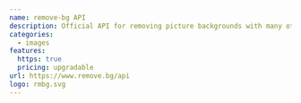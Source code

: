 ```yaml
---
name: remove-bg API
description: Official API for removing picture backgrounds with many other features
categories:
  - images
features:
  https: true
  pricing: upgradable
url: https://www.remove.bg/api
logo: rmbg.svg
---
```

